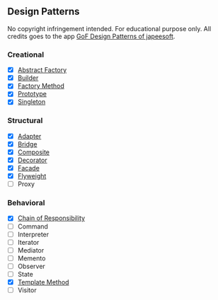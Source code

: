 ## Design Patterns
No copyright infringement intended. For educational purpose only.
All credits goes to the app [GoF Design Patterns of japeesoft](https://play.google.com/store/apps/details?id=com.jaypeesoft.dpad&hl=en).

### Creational
- [x] [Abstract Factory](https://github.com/tramyardg/tramyardg-gof-dp/tree/master/src/main/java/com/tramyardg/dp/creational/abstractfactory)
- [x] [Builder](https://github.com/tramyardg/tramyardg-gof-dp/tree/master/src/main/java/com/tramyardg/dp/creational/builder)
- [x] [Factory Method](https://github.com/tramyardg/tramyardg-gof-dp/tree/master/src/main/java/com/tramyardg/dp/creational/factorymethod)
- [x] [Prototype](https://github.com/tramyardg/tramyardg-gof-dp/tree/master/src/main/java/com/tramyardg/dp/creational/prototype)
- [x] [Singleton](https://github.com/tramyardg/tramyardg-gof-dp/tree/master/src/main/java/com/tramyardg/dp/creational/singleton)

### Structural
- [x] [Adapter](https://github.com/tramyardg/tramyardg-gof-dp/tree/master/src/main/java/com/tramyardg/dp/structural/adapter)
- [x] [Bridge](https://github.com/tramyardg/tramyardg-gof-dp/tree/master/src/main/java/com/tramyardg/dp/structural/bridge)
- [x] [Composite](https://github.com/tramyardg/tramyardg-gof-dp/tree/master/src/main/java/com/tramyardg/dp/structural/composite)
- [x] [Decorator](https://github.com/tramyardg/tramyardg-gof-dp/tree/master/src/main/java/com/tramyardg/dp/structural/decorator)
- [x] [Facade](https://github.com/tramyardg/tramyardg-gof-dp/tree/master/src/main/java/com/tramyardg/dp/structural/facade)
- [x] [Flyweight](https://github.com/tramyardg/tramyardg-gof-dp/tree/master/src/main/java/com/tramyardg/dp/structural/flyweight)
- [ ] Proxy

### Behavioral
- [x] [Chain of Responsibility](https://github.com/tramyardg/tramyardg-gof-dp/tree/master/src/main/java/com/tramyardg/dp/behavioral/chainofresponsibility)
- [ ] Command
- [ ] Interpreter
- [ ] Iterator
- [ ] Mediator
- [ ] Memento
- [ ] Observer
- [ ] State
- [x] [Template Method](https://github.com/tramyardg/tramyardg-gof-dp/tree/master/src/main/java/com/tramyardg/dp/behavioral/templatemethod)
- [ ] Visitor
